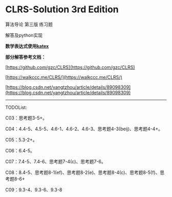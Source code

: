# CLRS-Solution 3rd Edition

算法导论 第三版 练习题

解答及python实现

**数学表达式使用[katex](https://khan.github.io/KaTeX/)**

**部分解答参考文档：**

[https://github.com/gzc/CLRS](https://github.com/gzc/CLRS)

[https://walkccc.me/CLRS/](https://walkccc.me/CLRS/)

[https://blog.csdn.net/yangtzhou/article/details/89098309](https://blog.csdn.net/yangtzhou/article/details/89098309)


-------------------

TODOList:

C03：思考题3-5+。

C04：4.4-5、4.5-5、4.6-1、4.6-2、4.6-3、思考题4-3(beij)、思考题4-4+。

C05：5.3-2+。

C06：6.4-5。

C07：7.4-5、7.4-6、思考题7-4(c)、思考题7-6。

C08：8.4-5、思考题8-1(ef)、思考题8-2(e)、思考题8-4(c)、思考题8-5(f)、思考题8-6+

C09：9.3-4、9.3-6、9.3-8